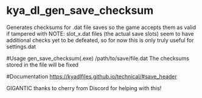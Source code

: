 # kya_dl_gen_save_checksum
Generates checksums for .dat file saves so the game accepts them as valid if tampered with
NOTE: slot_x.dat files (the actual save slots) seem to have additional checks yet to be defeated, so for now this is only truly useful for settings.dat

#Usage
gen_save_checksum(.exe) /path/to/save/file.dat
The checksums stored in the file will be fixed

#Documentation
https://kyadlfiles.github.io/technical/#save_header

GIGANTIC thanks to cherry from Discord for helping with this!
